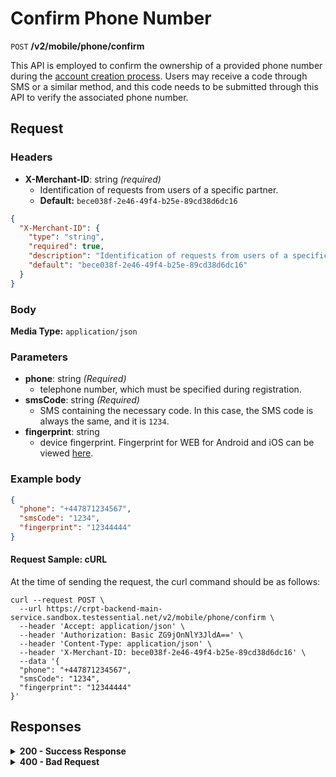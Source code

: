# Confirm Phone Number

`POST` **/v2/mobile/phone/confirm**

This API is employed to confirm the ownership of a provided phone number during the [account creation process](https://github.com/crypterium-com/api-vault/wiki/Registration-Process). Users may receive a code through SMS or a similar method, and this code needs to be submitted through this API to verify the associated phone number.


## Request

### Headers

- **X-Merchant-ID**: string *(required)*
  - Identification of requests from users of a specific partner.
  - **Default:** `bece038f-2e46-49f4-b25e-89cd38d6dc16`

```json json_schema
{
  "X-Merchant-ID": {
    "type": "string",
    "required": true,
    "description": "Identification of requests from users of a specific partner.",
    "default": "bece038f-2e46-49f4-b25e-89cd38d6dc16"
  }
}
```

### Body

**Media Type:** `application/json`

### Parameters

- **phone**: string *(Required)*
  - telephone number, which must be specified during registration.
- **smsCode**: string *(Required)*
  - SMS containing the necessary code. In this case, the SMS code is always the same, and it is `1234`.
- **fingerprint**: string
  - device fingerprint. Fingerprint for WEB for Android and iOS can be viewed [here](https://github.com/crypterium-com/api-vault/wiki/Digital-signature-verification-and-fingerprint).

### **Example body**
  
```json
{
  "phone": "+447871234567",
  "smsCode": "1234",
  "fingerprint": "12344444"
}
```

#### **Request Sample: cURL**

At the time of sending the request, the curl command should be as follows:

```curl cURL
curl --request POST \
  --url https://crpt-backend-main-service.sandbox.testessential.net/v2/mobile/phone/confirm \
  --header 'Accept: application/json' \
  --header 'Authorization: Basic ZG9jOnNlY3JldA==' \
  --header 'Content-Type: application/json' \
  --header 'X-Merchant-ID: bece038f-2e46-49f4-b25e-89cd38d6dc16' \
  --data '{
  "phone": "+447871234567",
  "smsCode": "1234",
  "fingerprint": "12344444"
}'
```

## Responses

<details>
<summary><strong>200 - Success Response</strong></summary>
  
The response status code indicates that the request was successfully processed.
  
**Media type:** `application/json`
  
- **access_token**: string
  - An encrypted key, a short-lived token for accessing a resource.

- **token_type**: string
  - Bearer token.

- **refresh_token**: string
  - These are credentials for accessing the API in the absence of a user session.

- **expires_in**: integer
  - Token lifetime in seconds.

- **scope**: string
  - Token action space. We almost always have read and write permissions.

  
**Responses example**
```json
{
  "access_token": "eyJhbGciOiJIUzI1NiIsInR5cCI6IkpXVCJ9.eyJzdWIiOiJmYTdiM2UzNi1jNTQ4LTQ2NjMtYWNiZi00YjAwOWMyYTExZjgiLCJleHAiOjE3MDk4MjE1MjIsImlhdCI6MTcwOTczNTEyMn0.Syx7vEDUcgEQ-pNJSjFQPh35wia3Qy-2u_GyFCSiXgk",
  "token_type": "bearer",
  "refresh_token": "_aUCain3dCLOF4NzSvQbXchMuns",
  "expires_in": 86399,
  "scope": "read write"
}
```
</details>


<details>
<summary><strong>400 - Bad Request</strong></summary>

The response status code indicates that the requested page was not found on the server.
  
**Media type:** `application/json`
  
  

- **message:** string
  - Message displayed to the user.

- **field:** string
  - Specifies the field in the request that caused the error.

- **errorId:** integer
  - Identifier of the error.

- **systemId:** string
  - Identifier of the component.

- **originalMessage:** string
  - The original error message.

- **errorStackTrace:** string
  - The place where the error occurred in the code.

- **data:** object
  - Additional data related to the error, structured as key-value pairs.
    - **additionalProp1:** object
    - **additionalProp2:** object
    - **additionalProp3:** object

- **error:** string
  - Identifier of the error.

    
**Responses example**

```json
{
  "error": "COMMON",
  "errorId": 0,
  "message": "Sorry for inconvenience. We're fixing the issue. If you have urgent questions, contact support",
  "systemId": "core"
}
```

</details>

